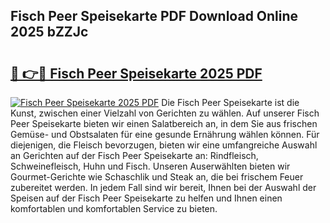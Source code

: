 ## Fisch Peer Speisekarte PDF Download Online 2025 bZZJc

# <h2><a href="http://gc7p1e.nevu.top/?p=Fisch+Peer+Speisekarte">🔗 👉🔴 Fisch Peer Speisekarte 2025 PDF</a></h2>

[![Fisch Peer Speisekarte 2025 PDF](https://i.imgur.com/dBaPXMq.png)](http://gc7p1e.nevu.top/?p=Fisch+Peer+Speisekarte)
Die Fisch Peer Speisekarte ist die Kunst, zwischen einer Vielzahl von Gerichten zu wählen. Auf unserer Fisch Peer Speisekarte bieten wir einen Salatbereich an, in dem Sie aus frischen Gemüse- und Obstsalaten für eine gesunde Ernährung wählen können. Für diejenigen, die Fleisch bevorzugen, bieten wir eine umfangreiche Auswahl an Gerichten auf der Fisch Peer Speisekarte an: Rindfleisch, Schweinefleisch, Huhn und Fisch. Unseren Auserwählten bieten wir Gourmet-Gerichte wie Schaschlik und Steak an, die bei frischem Feuer zubereitet werden. In jedem Fall sind wir bereit, Ihnen bei der Auswahl der Speisen auf der Fisch Peer Speisekarte zu helfen und Ihnen einen komfortablen und komfortablen Service zu bieten.
